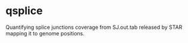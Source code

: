 # qsplice

Quantifying splice junctions coverage from SJ.out.tab released by STAR mapping it to genome positions.